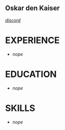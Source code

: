 ## **Oskar den Kaiser**
_[discord](https://discordapp.com/users/935180805607678042)_

# __EXPERIENCE__
* _nope_

# __EDUCATION__
* _nope_

# __SKILLS__
* _nope_